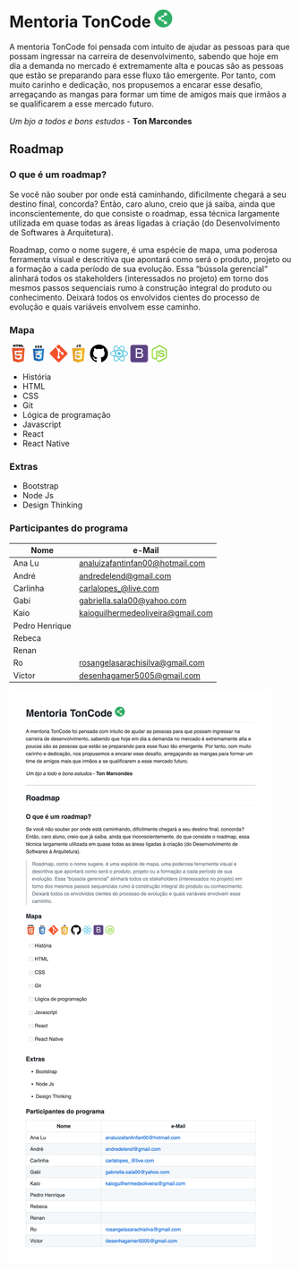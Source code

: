 # Mentoria TonCode ![logo](./img/logo.png)

A mentoria TonCode foi pensada com intuito de ajudar as pessoas para que possam ingressar na carreira de desenvolvimento, sabendo que hoje em dia a demanda no mercado é extremamente alta e poucas são as pessoas que estão se preparando para esse fluxo tão emergente. Por tanto, com muito carinho e dedicação, nos propusemos a encarar esse desafio, arregaçando as mangas para formar um time de amigos mais que irmãos a se qualificarem a esse mercado futuro.

*Um bjo a todos e bons estudos* - **Ton Marcondes**

## Roadmap

### O que é um roadmap?

Se você não souber por onde está caminhando, dificilmente chegará a seu destino final, concorda? Então, caro aluno, creio que já saiba, ainda que inconscientemente, do que consiste o roadmap, essa técnica largamente utilizada em quase todas as áreas ligadas à criação (do Desenvolvimento de Softwares à Arquitetura).

Roadmap, como o nome sugere, é uma espécie de mapa, uma poderosa ferramenta visual e descritiva que apontará como será o produto, projeto ou a formação a cada período de sua evolução. Essa “bússola gerencial” alinhará todos os stakeholders (interessados no projeto) em torno dos mesmos passos sequenciais rumo à construção integral do produto ou conhecimento. Deixará todos os envolvidos cientes do processo de evolução e quais variáveis envolvem esse caminho.

### Mapa
![html5](./img/html.png) ![css](./img/css.png) ![](./img/git.png) ![javascript](./img/javascript.png) ![GitHub](./img/github.png) ![react](./img/react.png) ![bootstrap](./img/bootstrap.png) ![js](./img/node-js.png)

* História
* HTML
* CSS
* Git
* Lógica de programação
* Javascript
* React
* React Native

### Extras

* Bootstrap
* Node Js
* Design Thinking

### Participantes do programa
|Nome | e-Mail|
|---|---|
|Ana Lu|analuizafantinfan00@hotmail.com|
|André|andredelend@gmail.com|             
|Carlinha|carlalopes_@live.com|
|Gabi|gabriella.sala00@yahoo.com|
|Kaio|kaioguilhermedeoliveira@gmail.com|
|Pedro Henrique|
|Rebeca|      
|Renan|  
|Ro|rosangelasarachisilva@gmail.com|
|Victor|desenhagamer5005@gmail.com|

![Modelo](img/modelo.png)

